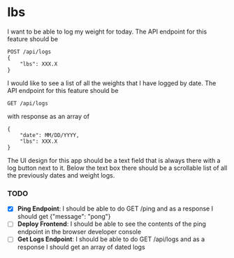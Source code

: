 # lbs 

I want to be able to log my weight for today. The API endpoint for this feature should be

```
POST /api/logs
{
    "lbs": XXX.X
}
```

I would like to see a list of all the weights that I have logged by date. The API endpoint for this feature should be

```
GET /api/logs
```
with response as an array of
```
{
    "date": MM/DD/YYYY,
    "lbs": XXX.X
}
```

The UI design for this app should be a text field that is always there with a log button next to it. Below the text box there should be a scrollable list of all the previously dates and weight logs.

### TODO
- [x] **Ping Endpoint**: I should be able to do GET /ping and as a response I should get {"message": "pong"}
- [ ] **Deploy Frontend**: I should be able to see the contents of the ping endpoint in the browser developer console
- [ ] **Get Logs Endpoint**: I should be able to do GET /api/logs and as a response I should get an array of dated logs
